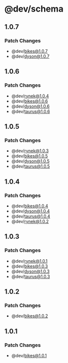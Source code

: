 # @dev/schema

## 1.0.7

### Patch Changes

- @dev/bikes@1.0.7
- @dev/dyson@1.0.7

## 1.0.6

### Patch Changes

- @dev/rynek@1.0.4
- @dev/bikes@1.0.6
- @dev/dyson@1.0.6
- @dev/taurus@1.0.6

## 1.0.5

### Patch Changes

- @dev/rynek@1.0.3
- @dev/bikes@1.0.5
- @dev/dyson@1.0.5
- @dev/taurus@1.0.5

## 1.0.4

### Patch Changes

- @dev/bikes@1.0.4
- @dev/dyson@1.0.4
- @dev/taurus@1.0.4
- @dev/rynek@1.0.2

## 1.0.3

### Patch Changes

- @dev/rynek@1.0.1
- @dev/bikes@1.0.3
- @dev/dyson@1.0.3
- @dev/taurus@1.0.3

## 1.0.2

### Patch Changes

- @dev/bikes@1.0.2

## 1.0.1

### Patch Changes

- @dev/bikes@1.0.1
